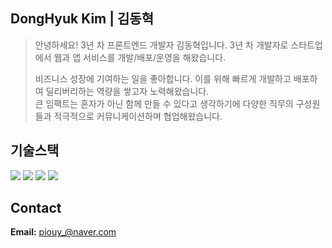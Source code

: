 ## DongHyuk Kim | 김동혁

> 안녕하세요! 3년 차 프론트엔드 개발자 김동혁입니다.
> 3년 차 개발자로 스타트업에서 웹과 앱 서비스를 개발/배포/운영을 해왔습니다.
> 
> 비즈니스 성장에 기여하는 일을 좋아합니다. 이를 위해 빠르게 개발하고 배포하여 딜리버리하는 역량을 쌓고자 노력해왔습니다.  
> 큰 임팩트는 혼자가 아닌 함께 만들 수 있다고 생각하기에 다양한 직무의 구성원들과 적극적으로 커뮤니케이션하며 협업해왔습니다.


## 기술스택
<div>
  <img src="https://img.shields.io/badge/TypeScript-blue?style=for-the-badge&logo=TypeScript&logoColor=black">
  <img src="https://img.shields.io/badge/React.js-skyblue?style=for-the-badge&logo=React&logoColor=black">
  <img src="https://img.shields.io/badge/react_query-FF4154?style=for-the-badge&logo=ReactQuery&logoColor=white">
  <img src="https://img.shields.io/badge/Next.js-000000?style=for-the-badge&logo=Next.js&logoColor=white">
</div>

## Contact

<strong>Email:</strong> piouy_@naver.com
